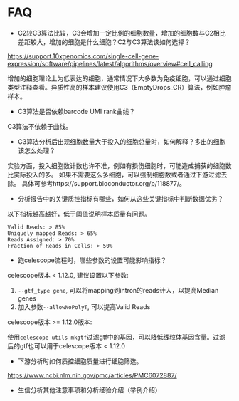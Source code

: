 # FAQ

- C2较C3算法比较，C3会增加一定比例的细胞数量，增加的细胞数与C2相比差距较大，增加的细胞是什么细胞？C2与C3算法该如何选择？

https://support.10xgenomics.com/single-cell-gene-expression/software/pipelines/latest/algorithms/overview#cell_calling

增加的细胞理论上为低表达的细胞，通常情况下大多数为免疫细胞，可以通过细胞类型注释查看。异质性高的样本建议使用C3（EmptyDrops_CR）算法，例如肿瘤样本。

- C3算法是否依赖barcode UMI rank曲线？	

C3算法不依赖于曲线。

- C3算法分析后出现细胞数量大于投入的细胞总量时，如何解释？多出的细胞该怎么处理？	

实验方面，投入细胞数计数也许不准，例如有损伤细胞时，可能造成捕获的细胞数比实际投入的多。  如果不需要这么多细胞，可以强制细胞数或者通过下游过滤去除。
具体可参考https://support.bioconductor.org/p/118877/。

- 分析报告中的关键质控指标有哪些，如何从这些关键指标中判断数据优劣？

以下指标越高越好，低于阈值说明样本质量有问题。
```
Valid Reads: > 85%
Uniquely mapped Reads: > 65%
Reads Assigned: > 70%
Fraction of Reads in Cells: > 50%
```

- 跑celescope流程时，哪些参数的设置可能影响指标？

celescope版本 < 1.12.0, 建议设置以下参数:

1. `--gtf_type gene`, 可以将mapping到intron的reads计入，以提高Median genes
2. 加入参数`--allowNoPolyT`, 可以提高Valid Reads


celescope版本 >= 1.12.0版本:

使用`celescope utils mkgtf`过滤gtf中的基因，可以降低线粒体基因含量。过滤后的gtf也可以用于celescope版本 < 1.12.0



- 下游分析时如何质控细胞质量进行细胞筛选。

https://www.ncbi.nlm.nih.gov/pmc/articles/PMC6072887/

- 生信分析其他注意事项和分析经验介绍（举例介绍）
